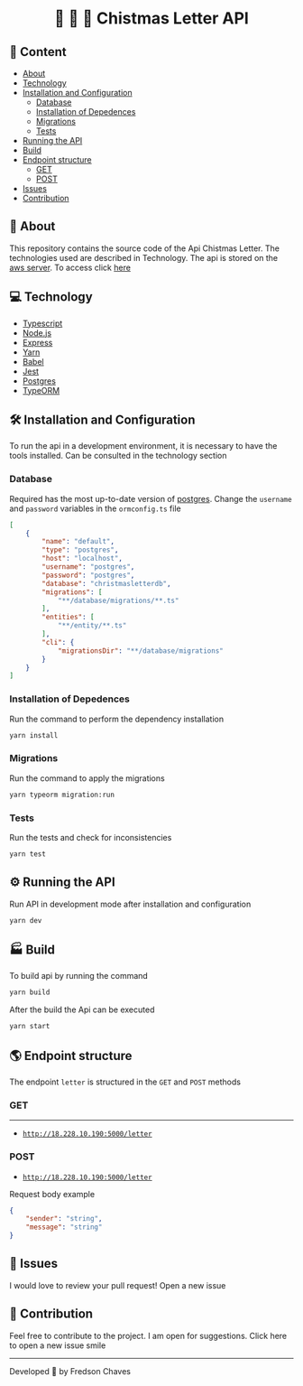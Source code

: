 <h1 align="center">
    🎅 🎁 🎄 Chistmas Letter API
</h1>

## 📌 Content

- [About](#-about)
- [Technology](#-technology)
- [Installation and Configuration](#-installation-and-configuration)
   - [Database](#database)
   - [Installation of Depedences](#installation-of-depedences)
   - [Migrations](#migrations)
   - [Tests](#tests)
- [Running the API](#-running-the-api)
- [Build](#-build)
- [Endpoint structure](#-endpoint-structure)
   - [GET](#GET)
   - [POST](#POST) 
- [Issues](#-issues)
- [Contribution](#-contribution)

## 🚀 About

This repository contains the source code of the Api Chistmas Letter. The technologies used are described in Technology. The api is stored on the [aws server](https://aws.amazon.com/pt/). To access click [here](http://18.228.10.190:5000/letter)

## 💻 Technology

- [Typescript](https://www.typescriptlang.org/)
- [Node.js](https://nodejs.org/en/)
- [Express](https://expressjs.com/pt-br/)
- [Yarn](https://yarnpkg.com/)
- [Babel](https://babeljs.io/)
- [Jest](https://jestjs.io/)
- [Postgres](https://www.postgresql.org/)
- [TypeORM](https://typeorm.io/#/)

## 🛠️ Installation and Configuration

To run the api in a development environment, it is necessary to have the tools installed. Can be consulted in the technology section

### Database

Required has the most up-to-date version of [postgres](https://www.postgresql.org/). Change the `username` and `password` variables in the `ormconfig.ts` file

```json
[
    {
        "name": "default",
        "type": "postgres",
        "host": "localhost",
        "username": "postgres",
        "password": "postgres",
        "database": "christmasletterdb",
        "migrations": [
            "**/database/migrations/**.ts"
        ],
        "entities": [
            "**/entity/**.ts"
        ],
        "cli": {
            "migrationsDir": "**/database/migrations"
        }
    }
]
```

### Installation of Depedences

Run the command to perform the dependency installation

```bash
yarn install
```

### Migrations

Run the command to apply the migrations

```bash
yarn typeorm migration:run
```

### Tests

Run the tests and check for inconsistencies

```bash
yarn test
```

## ⚙️ Running the API

Run API in development mode after installation and configuration

```bash
yarn dev
```

## 🏭 Build

To build api by running the command

```bash
yarn build
```

After the build the Api can be executed

```bash
yarn start
```

## 🌎 Endpoint structure

The endpoint `letter` is structured in the `GET` and `POST` methods

### GET

---

- [`http://18.228.10.190:5000/letter`](http://18.228.10.190:5000/letter)

### POST

- [`http://18.228.10.190:5000/letter`](http://18.228.10.190:5000/letter)

Request body example 

```json
{
    "sender": "string",
    "message": "string"
}
```

## 🐛 Issues

I would love to review your pull request! Open a new issue

## 🤝 Contribution

Feel free to contribute to the project. I am open for suggestions. Click here to open a new issue smile


---
Developed :blue_heart: by  Fredson Chaves
